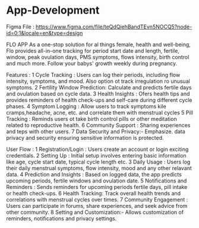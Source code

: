 # App-Development 

Figma File : https://www.figma.com/file/teQdQjehBandTEvn5NOCQ5?node-id=0:1&locale=en&type=design

FLO APP
As a one-stop solution for al things female, health and well-being, Flo provides all-in-one tracking for period start date and length, fertile, window, peak ovulation days, PMS symptoms, flows intensity, birth control and much more. Follow your babys' growth weekly during pregnancy.

Features :
1 Cycle Tracking : Users can log their periods, including flow intensity, symptoms, and mood. Also option ot track irregulation ro unusual symptoms.
2 Fertility Window Prediction: Calculate and predicts fertile days and ovulation based on cycle data.
3 Health Insights : Ofers health tips and provides reminders of health check-ups and self-care during different cycle phases.
4 Symptom Logging : Allow users to track symptoms kile cramps,headache, acne, etc. and correlate them with menstrual cycles
5 Pill Tracking : Reminds users ot take birth control pills or other meditation related to reproductive health.
6 Community Support : Sharing experiences and teps with other users.
7 Data Security and Privacy:- Emphasize. data privacy and security ensuring sensitive information is protected.

User Flow : 
1 Registration/Login : Users create an account or login exciting credentials.
2 Setting Up : Initial setup involves entering basic information like age, cycle start date, typical cycle length etc.
3 Daily Usage : Users log their daily menstrual symptoms, flow intensity, mood and any other relavant data.
4 Prediction and Insights : Based on logged data, the app predicts upcoming periods, fertile windows and ovulation date.
5 Notifications and Reminders : Sends reminders for upcoming periods fertile days, pill intake or health check-ups.
6 Health Tracking: Track overall health trends and correlations with menstrual cycles over times.
7 Community Engagement : Users can participate in forums, share experiences, and seek advice from other community.
8 Setting and Customization:- Allows customization of reminders, notifications and privacy settings.